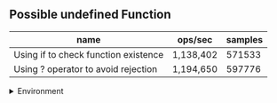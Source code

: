 ## Possible undefined Function

|name|ops/sec|samples|
|-|-|-|
|Using if to check function existence|1,138,402|571533|
|Using ? operator to avoid rejection|1,194,650|597776|


<details>
<summary>Environment</summary>

* __Machine:__ linux x64 | 4 vCPUs | 7.6GB Mem
* __Run:__ Tue Oct 29 2024 18:35:58 GMT+0000 (Coordinated Universal Time)
* __Node:__ `v21.0.0`
</details>

<!--
{"environment":{"platform":"linux","arch":"x64","cpus":4,"totalMemory":7.597877502441406},"benchmarks":[{"name":"Using if to check function existence","opsSec":1138402.905892166,"samples":571533},{"name":"Using ? operator to avoid rejection","opsSec":1194650.1371077949,"samples":597776}]}-->
